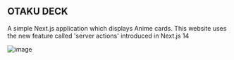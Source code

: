 ## OTAKU DECK

A simple Next.js application which displays Anime cards. This website uses the new feature called 'server actions' introduced in Next.js 14

![image](https://github.com/fasilofficial/otaku-deck/assets/83868023/f3c71002-69f1-4509-9198-15a75352d9f6)
